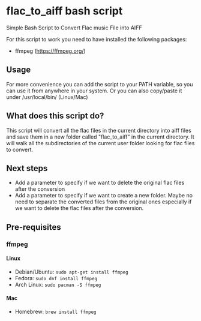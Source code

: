 # flac_to_aiff bash script
Simple Bash Script to Convert Flac music File into AIFF

For this script to work you need to have installed the following packages:
- ffmpeg  (https://ffmpeg.org/)

## Usage
For more convenience you can add the script to your PATH variable, so you can use it from anywhere in your system.
Or you can also copy/paste it under /usr/local/bin/ (Linux/Mac)

## What does this script do?
This script will convert all the flac files in the current directory into aiff files and save them in a new folder called "flac_to_aiff" in the current directory.
It will walk all the subdirectories of the current user folder looking for flac files to convert.

## Next steps
- Add a parameter to specify if we want to delete the original flac files after the conversion
- Add a parameter to specify if we want to create a new folder. Maybe no need to separate the converted files from the original ones especially if we want to delete the flac files after the conversion.

## Pre-requisites
### ffmpeg
#### Linux
- Debian/Ubuntu: `sudo apt-get install ffmpeg`
- Fedora: `sudo dnf install ffmpeg`
- Arch Linux: `sudo pacman -S ffmpeg`

#### Mac
- Homebrew: `brew install ffmpeg`


